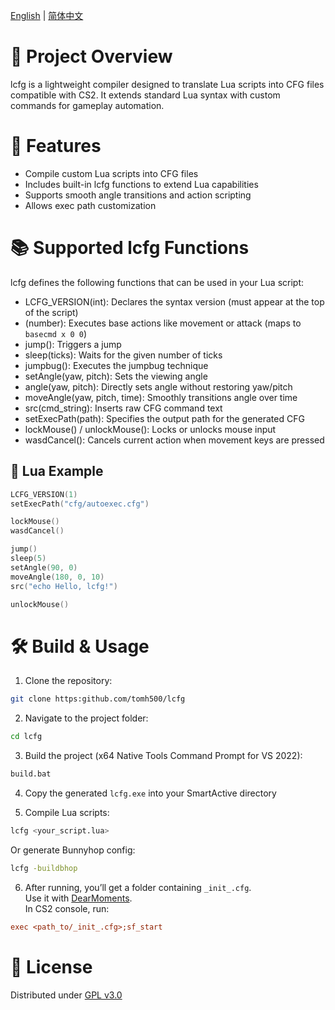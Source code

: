 [English](#) | [简体中文](README_CN.md) 
 
 # 🎯 Project Overview
 lcfg is a lightweight compiler designed to translate Lua scripts into CFG files compatible with CS2.
 It extends standard Lua syntax with custom commands for gameplay automation.


 # 🚀 Features
 - Compile custom Lua scripts into CFG files
 - Includes built-in lcfg functions to extend Lua capabilities
 - Supports smooth angle transitions and action scripting
 - Allows exec path customization


 # 📚 Supported lcfg Functions
 lcfg defines the following functions that can be used in your Lua script:
 - LCFG_VERSION(int): Declares the syntax version (must appear at the top of the script)
 - <basecmd>(number): Executes base actions like movement or attack (maps to `basecmd x 0 0`)
 - jump(): Triggers a jump
 - sleep(ticks): Waits for the given number of ticks
 - jumpbug(): Executes the jumpbug technique
 - setAngle(yaw, pitch): Sets the viewing angle
 - angle(yaw, pitch): Directly sets angle without restoring yaw/pitch
 - moveAngle(yaw, pitch, time): Smoothly transitions angle over time
 - src(cmd_string): Inserts raw CFG command text
 - setExecPath(path): Specifies the output path for the generated CFG
 - lockMouse() / unlockMouse(): Locks or unlocks mouse input
 - wasdCancel(): Cancels current action when movement keys are pressed


 ## 📄 Lua Example
 ```lua
 LCFG_VERSION(1)
 setExecPath("cfg/autoexec.cfg")

 lockMouse()
 wasdCancel()

 jump()
 sleep(5)
 setAngle(90, 0)
 moveAngle(180, 0, 10)
 src("echo Hello, lcfg!")

 unlockMouse()
 ```


 # 🛠️ Build & Usage

 1. Clone the repository:
 ```bash
 git clone https:github.com/tomh500/lcfg
 ```

 2. Navigate to the project folder:
 ```bash
 cd lcfg
 ```

 3. Build the project (x64 Native Tools Command Prompt for VS 2022):
 ```bash
 build.bat
 ```

 4. Copy the generated `lcfg.exe` into your SmartActive directory

 5. Compile Lua scripts:
 ```bash
 lcfg <your_script.lua>
 ```

 Or generate Bunnyhop config:
 ```bash
 lcfg -buildbhop
 ```

 6. After running, you’ll get a folder containing `_init_.cfg`.  
 Use it with [DearMoments](https://github.com/tomh500/DearMoments).  
 In CS2 console, run:
 ```cfg
 exec <path_to/_init_.cfg>;sf_start
 ```


 # 📜 License
 Distributed under [GPL v3.0](https:www.gnu.org/licenses/gpl-3.0.html)
